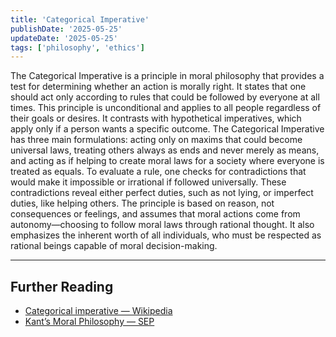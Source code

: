 ```yaml
---
title: 'Categorical Imperative'
publishDate: '2025-05-25'
updateDate: '2025-05-25'
tags: ['philosophy', 'ethics']
---
```


The Categorical Imperative is a principle in moral philosophy that provides a test for determining whether an action is morally right. It states that one should act only according to rules that could be followed by everyone at all times. This principle is unconditional and applies to all people regardless of their goals or desires. It contrasts with hypothetical imperatives, which apply only if a person wants a specific outcome. The Categorical Imperative has three main formulations: acting only on maxims that could become universal laws, treating others always as ends and never merely as means, and acting as if helping to create moral laws for a society where everyone is treated as equals. To evaluate a rule, one checks for contradictions that would make it impossible or irrational if followed universally. These contradictions reveal either perfect duties, such as not lying, or imperfect duties, like helping others. The principle is based on reason, not consequences or feelings, and assumes that moral actions come from autonomy—choosing to follow moral laws through rational thought. It also emphasizes the inherent worth of all individuals, who must be respected as rational beings capable of moral decision-making.

---

## Further Reading

- [Categorical imperative — Wikipedia](https://en.wikipedia.org/wiki/Categorical_imperative)
- [Kant’s Moral Philosophy — SEP](https://plato.stanford.edu/entries/kant-moral/)
